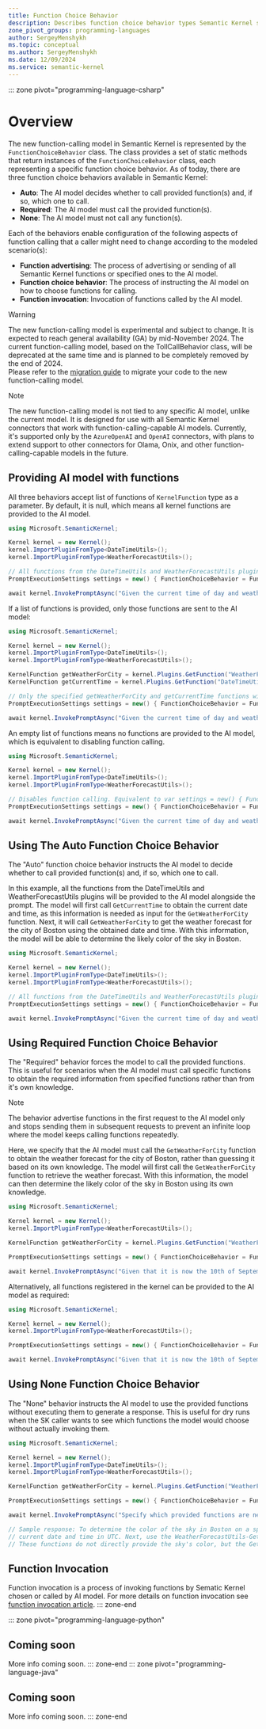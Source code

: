```yaml
---
title: Function Choice Behavior
description: Describes function choice behavior types Semantic Kernel supports.
zone_pivot_groups: programming-languages
author: SergeyMenshykh
ms.topic: conceptual
ms.author: SergeyMenshykh
ms.date: 12/09/2024
ms.service: semantic-kernel
---
```


::: zone pivot="programming-language-csharp"
# Overview
   
The new function-calling model in Semantic Kernel is represented by the `FunctionChoiceBehavior` class. The class provides a set of static methods that return instances of the `FunctionChoiceBehavior` class, each representing a specific function choice behavior. As of today, there are three function choice behaviors available in Semantic Kernel:
- **Auto**: The AI model decides whether to call provided function(s) and, if so, which one to call.
- **Required**: The AI model must call the provided function(s).
- **None**: The AI model must not call any function(s).

Each of the behaviors enable configuration of the following aspects of function calling that a caller might need to change according to the modeled scenario(s):
- **Function advertising**: The process of advertising or sending of all Semantic Kernel functions or specified ones to the AI model.  
- **Function choice behavior**: The process of instructing the AI model on how to choose functions for calling.
- **Function invocation**: Invocation of functions called by the AI model.

> [!WARNING]
> The new function-calling model is experimental and subject to change. It is expected to reach general availability (GA) by mid-November 2024. The current function-calling model, based on the TollCallBehavior class, will be deprecated at the same time and is planned to be completely removed by the end of 2024.  
> Please refer to the [migration guide](../../../../support/function-calling-migration-guide.md) to migrate your code to the new function-calling model.

> [!NOTE]
> The new function-calling model is not tied to any specific AI model, unlike the current model. It is designed for use with all Semantic Kernel connectors that work with function-calling-capable AI models.
> Currently, it's supported only by the `AzureOpenAI` and `OpenAI` connectors, with plans to extend support to other connectors for Olama, Onix, and other function-calling-capable models in the future.

## Providing AI model with functions
All three behaviors accept list of functions of `KernelFunction` type as a parameter. 
By default, it is null, which means all kernel functions are provided to the AI model. 

```csharp
using Microsoft.SemanticKernel;

Kernel kernel = new Kernel();
kernel.ImportPluginFromType<DateTimeUtils>();
kernel.ImportPluginFromType<WeatherForecastUtils>();

// All functions from the DateTimeUtils and WeatherForecastUtils plugins will be sent to AI model together with the prompt.
PromptExecutionSettings settings = new() { FunctionChoiceBehavior = FunctionChoiceBehavior.Auto() }; 

await kernel.InvokePromptAsync("Given the current time of day and weather, what is the likely color of the sky in Boston?", new(settings));
```

If a list of functions is provided, only those functions are sent to the AI model:
```csharp
using Microsoft.SemanticKernel;

Kernel kernel = new Kernel();
kernel.ImportPluginFromType<DateTimeUtils>();
kernel.ImportPluginFromType<WeatherForecastUtils>();

KernelFunction getWeatherForCity = kernel.Plugins.GetFunction("WeatherForecastUtils", "GetWeatherForCity");
KernelFunction getCurrentTime = kernel.Plugins.GetFunction("DateTimeUtils", "GetCurrentUtcDateTime");

// Only the specified getWeatherForCity and getCurrentTime functions will be sent to AI model alongside the prompt.
PromptExecutionSettings settings = new() { FunctionChoiceBehavior = FunctionChoiceBehavior.Auto(functions: [getWeatherForCity, getCurrentTime]) }; 

await kernel.InvokePromptAsync("Given the current time of day and weather, what is the likely color of the sky in Boston?", new(settings));
```

An empty list of functions means no functions are provided to the AI model, which is equivalent to disabling function calling.
```csharp
using Microsoft.SemanticKernel;

Kernel kernel = new Kernel();
kernel.ImportPluginFromType<DateTimeUtils>();
kernel.ImportPluginFromType<WeatherForecastUtils>();

// Disables function calling. Equivalent to var settings = new() { FunctionChoiceBehavior = null } or var settings = new() { }.
PromptExecutionSettings settings = new() { FunctionChoiceBehavior = FunctionChoiceBehavior.Auto(functions: []) }; 

await kernel.InvokePromptAsync("Given the current time of day and weather, what is the likely color of the sky in Boston?", new(settings));
```
## Using The Auto Function Choice Behavior
The "Auto" function choice behavior instructs the AI model to decide whether to call provided function(s) and, if so, which one to call.

In this example, all the functions from the DateTimeUtils and WeatherForecastUtils plugins will be provided to the AI model alongside the prompt. 
The model will first call `GetCurrentTime` to obtain the current date and time, as this information is needed as input for the `GetWeatherForCity` function. 
Next, it will call `GetWeatherForCity` to get the weather forecast for the city of Boston using the obtained date and time. 
With this information, the model will be able to determine the likely color of the sky in Boston.
```csharp
using Microsoft.SemanticKernel;

Kernel kernel = new Kernel();
kernel.ImportPluginFromType<DateTimeUtils>();
kernel.ImportPluginFromType<WeatherForecastUtils>();

// All functions from the DateTimeUtils and WeatherForecastUtils plugins will be provided to AI model alongside the prompt.
PromptExecutionSettings settings = new() { FunctionChoiceBehavior = FunctionChoiceBehavior.Auto() }; 

await kernel.InvokePromptAsync("Given the current time of day and weather, what is the likely color of the sky in Boston?", new(settings));
```

## Using Required Function Choice Behavior
The "Required" behavior forces the model to call the provided functions. This is useful for scenarios when the AI model must call specific functions to obtain the required information from 
specified functions rather than from it's own knowledge.

> [!NOTE]
> The behavior advertise functions in the first request to the AI model only and stops sending them in subsequent requests to prevent an infinite loop where the model keeps calling functions repeatedly.

Here, we specify that the AI model must call the `GetWeatherForCity` function to obtain the weather forecast for the city of Boston, rather than guessing it based on its own knowledge. 
The model will first call the `GetWeatherForCity` function to retrieve the weather forecast. 
With this information, the model can then determine the likely color of the sky in Boston using its own knowledge.
```csharp
using Microsoft.SemanticKernel;

Kernel kernel = new Kernel();
kernel.ImportPluginFromType<WeatherForecastUtils>();

KernelFunction getWeatherForCity = kernel.Plugins.GetFunction("WeatherForecastUtils", "GetWeatherForCity");

PromptExecutionSettings settings = new() { FunctionChoiceBehavior = FunctionChoiceBehavior.Required(functions: [getWeatherFunction]) };

await kernel.InvokePromptAsync("Given that it is now the 10th of September 2024, 11:29 AM, what is the likely color of the sky in Boston?", new(settings));
```
Alternatively, all functions registered in the kernel can be provided to the AI model as required:
```csharp
using Microsoft.SemanticKernel;

Kernel kernel = new Kernel();
kernel.ImportPluginFromType<WeatherForecastUtils>();

PromptExecutionSettings settings = new() { FunctionChoiceBehavior = FunctionChoiceBehavior.Required() };

await kernel.InvokePromptAsync("Given that it is now the 10th of September 2024, 11:29 AM, what is the likely color of the sky in Boston?", new(settings));
```

## Using None Function Choice Behavior
The "None" behavior instructs the AI model to use the provided functions without executing them to generate a response. This is useful for dry runs when the SK caller wants to see which functions the model would choose without actually invoking them.
```csharp
using Microsoft.SemanticKernel;

Kernel kernel = new Kernel();
kernel.ImportPluginFromType<DateTimeUtils>();
kernel.ImportPluginFromType<WeatherForecastUtils>();

KernelFunction getWeatherForCity = kernel.Plugins.GetFunction("WeatherForecastUtils", "GetWeatherForCity");

PromptExecutionSettings settings = new() { FunctionChoiceBehavior = FunctionChoiceBehavior.None() };

await kernel.InvokePromptAsync("Specify which provided functions are needed to determine the color of the sky in Boston on a specified date.", new(settings))

// Sample response: To determine the color of the sky in Boston on a specified date, first call the DateTimeUtils-GetCurrentUtcDateTime function to obtain the 
// current date and time in UTC. Next, use the WeatherForecastUtils-GetWeatherForCity function, providing 'Boston' as the city name and the retrieved UTC date and time. 
// These functions do not directly provide the sky's color, but the GetWeatherForCity function offers weather data, which can be used to infer the general sky condition (e.g., clear, cloudy, rainy).
```

## Function Invocation
Function invocation is a process of invoking functions by Sematic Kernel chosen or called by AI model. For more details on function invocation see [function invocation article](./function-invocation.md).
::: zone-end

::: zone pivot="programming-language-python"
## Coming soon
More info coming soon.
::: zone-end
::: zone pivot="programming-language-java"
## Coming soon
More info coming soon.
::: zone-end
